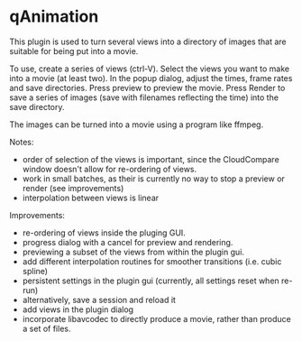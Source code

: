qAnimation
==========

This plugin is used to turn several views into a directory of images that are suitable for being put into a movie.

To use, create a series of views (ctrl-V). Select the views you want to make into a movie (at least two). In the popup dialog, adjust the times, frame rates and save directories. Press preview to preview the movie. Press Render to save a series of images (save with filenames reflecting the time) into the save directory.

The images can be turned into a movie using a program like ffmpeg.

Notes:
- order of selection of the views is important, since the CloudCompare window doesn't allow for re-ordering of views.
- work in small batches, as their is currently no way to stop a preview or render (see improvements)
- interpolation between views is linear
	
Improvements:
- re-ordering of views inside the pluging GUI.
- progress dialog with a cancel for preview and rendering.
- previewing a subset of the views from within the plugin gui.
- add different interpolation routines for smoother transitions (i.e. cubic spline)
- persistent settings in the plugin gui (currently, all settings reset when re-run)
- alternatively, save a session and reload it
- add views in the plugin dialog
- incorporate libavcodec to directly produce a movie, rather than produce a set of files.
	
